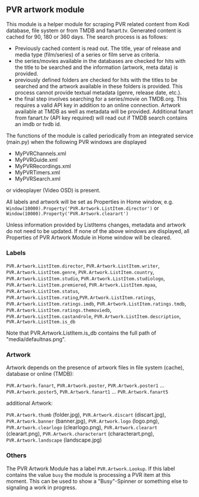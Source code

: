 ## PVR artwork module ##

This module is a helper module for scraping PVR related content from Kodi database, file system or from TMDB and fanart.tv. Generated 
content is cached for 90, 180 or 360 days. The search process is as follows:

- Previously cached content is read out. The title, year of release and media type (film/series) of a series or film serve as criteria.
- the series/movies available in the databases are checked for hits with the title to be searched and the information (artwork, meta data) is provided.
- previously defined folders are checked for hits with the titles to be searched and the artwork available in these folders is provided. This process cannot provide textual metadata (genre, release date, etc.).
- the final step involves searching for a series/movie on TMDB.org. This requires a valid API key in addition to an online connection. Artwork available at TMDB as well as metadata will be provided. Additional fanart from fanart.tv (API key required) will read out if TMDB search contains an imdb or tvdb id. 

The functions of the module is called periodically from an integrated service (main.py) when the following PVR windows are displayed

- MyPVRChannels.xml
- MyPVRGuide.xml
- MyPVRRecordings.xml
- MyPVRTimers.xml
- MyPVRSearch.xml

or videoplayer (Video OSD) is present.

All labels and artwork will be set as Properties in Home window, e.g. `Window(10000).Property('PVR.Artwork.ListItem.director')` or `Window(10000).Property('PVR.Artwork.clearart')`

Unless information provided by ListItems changes, metadata and artwork do not need to be updated. If none of the above windows are displayed, all Properties of PVR Artwork Module in Home window will be cleared.

### Labels ###

`PVR.Artwork.ListItem.director`, `PVR.Artwork.ListItem.writer`, `PVR.Artwork.ListItem.genre`, `PVR.Artwork.ListItem.country`, `PVR.Artwork.ListItem.studio`, `PVR.Artwork.ListItem.studiologo`, `PVR.Artwork.ListItem.premiered`, `PVR.Artwork.ListItem.mpaa`, `PVR.Artwork.ListItem.status`, `PVR.Artwork.ListItem.rating`,`PVR.Artwork.ListItem.ratings`, `PVR.Artwork.ListItem.ratings.imdb`, `PVR.Artwork.ListItem.ratings.tmdb`, `PVR.Artwork.ListItem.ratings.themoviedb`, `PVR.Artwork.ListItem.castandrole`, `PVR.Artwork.ListItem.description`, `PVR.Artwork.ListItem.is_db`

Note that PVR.Artwork.ListItem.is_db contains the full path of "media/defaultnas.png".

### Artwork ###

Artwork depends on the presence of artwork files in file system (cache), database or online (TMDB):

`PVR.Artwork.fanart`, `PVR.Artwork.poster`, `PVR.Artwork.poster1` ... `PVR.Artwork.poster5`, `PVR.Artwork.fanart1` ... `PVR.Artwork.fanart5`

additional Artwork: 

`PVR.Artwork.thumb` (folder.jpg), `PVR.Artwork.discart` (discart.jpg), `PVR.Artwork.banner` (banner.jpg), `PVR.Artwork.logo` (logo.png), `PVR.Artwork.clearlogo` (clearlogo.png), `PVR.Artwork.clearart` (clearart.png), `PVR.Artwork.characterart` (characterart.png), `PVR.Artwork.landscape` (landscape.jpg)

### Others ###

The PVR Artwork Module has a label `PVR.Artwork.Lookup`. If this label contains the value `busy` the module is processing a PVR item at this moment. This can be used to show a "Busy"-Spinner or something else to signaling a work in progress.